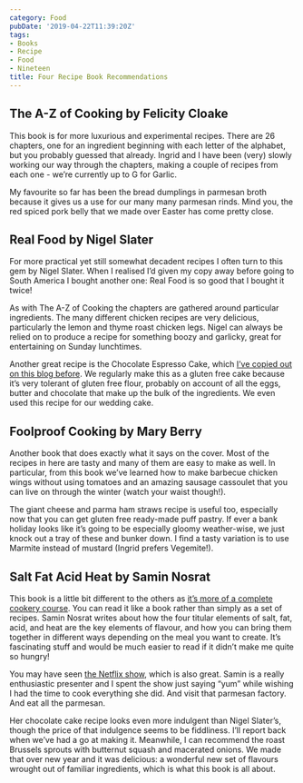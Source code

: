 ```yaml
---
category: Food
pubDate: '2019-04-22T11:39:20Z'
tags:
- Books
- Recipe
- Food
- Nineteen
title: Four Recipe Book Recommendations
---
```

## The A-Z of Cooking by Felicity Cloake
This book is for more luxurious and experimental recipes. There are 26 chapters, one for an ingredient beginning with each letter of the alphabet, but you probably guessed that already. Ingrid and I have been (very) slowly working our way through the chapters, making a couple of recipes from each one - we’re currently up to G for Garlic.

My favourite so far has been the bread dumplings in parmesan broth because it gives us a use for our many many parmesan rinds. Mind you, the red spiced pork belly that we made over Easter has come pretty close.

## Real Food by Nigel Slater
For more practical yet still somewhat decadent recipes I often turn to this gem by Nigel Slater. When I realised I’d given my copy away before going to South America I bought another one: Real Food is so good that I bought it twice!

As with The A-Z of Cooking the chapters are gathered around particular ingredients. The many different chicken recipes are very delicious, particularly the lemon and thyme roast chicken legs. Nigel can always be relied on to produce a recipe for something boozy and garlicky, great for entertaining on Sunday lunchtimes.

Another great recipe is the Chocolate Espresso Cake, which [I’ve copied out on this blog before](/chocolate-cake-recipe). We regularly make this as a gluten free cake because it’s very tolerant of gluten free flour, probably on account of all the eggs, butter and chocolate that make up the bulk of the ingredients. We even used this recipe for our wedding cake.

## Foolproof Cooking by Mary Berry
Another book that does exactly what it says on the cover. Most of the recipes in here are tasty and many of them are easy to make as well. In particular, from this book we’ve learned how to make barbecue chicken wings without using tomatoes and an amazing sausage cassoulet that you can live on through the winter (watch your waist though!).

The giant cheese and parma ham straws recipe is useful too, especially now that you can get gluten free ready-made puff pastry. If ever a bank holiday looks like it’s going to be especially gloomy weather-wise, we just knock out a tray of these and bunker down. I find a tasty variation is to use Marmite instead of mustard (Ingrid prefers Vegemite!).

## Salt Fat Acid Heat by Samin Nosrat
This book is a little bit different to the others as [it’s more of a complete cookery course](https://www.saltfatacidheat.com).  You can read it like a book rather than simply as a set of recipes. Samin Nosrat writes about how the four titular elements of salt, fat, acid, and heat are the key elements of flavour, and how you can bring them together in different ways depending on the meal you want to create. It’s fascinating stuff and would be much easier to read if it didn’t make me quite so hungry!

You may have seen [the Netflix show](https://www.netflix.com/gb/TITLE/80198288), which is also great. Samin is a really enthusiastic presenter and I spent the show just saying “yum” while wishing I had the time to cook everything she did. And visit that parmesan factory. And eat all the parmesan.

Her chocolate cake recipe looks even more indulgent than Nigel Slater’s, though the price of that indulgence seems to be fiddliness. I’ll report back when we’ve had a go at making it. Meanwhile, I can recommend the roast Brussels sprouts with butternut squash and macerated onions. We made that over new year and it was delicious: a wonderful new set of flavours wrought out of familiar ingredients, which is what this book is all about.